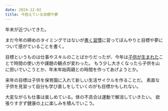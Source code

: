 ```yaml
---
date: 2024-12-02
title: 今抱えている目標や夢
---
```


年末が近づいてきた。

まだ今年の締めのタイミングではないが[書く習慣](https://9renpoto.win/entry/2024/11/11/leave_a_feeling_sad)に習ってぼんやりと目標や夢について感がていることを書く。

目標というものは仕事やスキルのことばかりだったが、今年は[子供が生まれた](https://9renpoto.win/entry/2024/04/18/hello-world)ことで時間の使い方や課題の観点が変わった。
もう少し大きくなったら子供を山に担いでいこうとか、年末年始両親との時間を作ってあげようとか。

来年の目標は子供を保育園に入れて新しい生活サイクルを作ることだ。
素直な子供を見習って自分も学び直しをしていくのがも目標かもしれない。

大変ながらも仕事は楽しめている。体の不具合は運動で解消していきたい。
欲張りすぎず健康の上に楽しみを積んでいこう。
